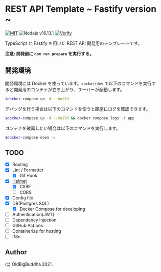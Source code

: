 # REST API Template ~ Fastify version ~

[![MIT](https://img.shields.io/badge/License-MIT-brightgreen)](./LICENSE)
![Nodejs v16.13.1](https://img.shields.io/badge/node-v16.13.1-green)
[![Verify](https://github.com/OldBigBuddha/fastify-rest-api-template/actions/workflows/verify.yaml/badge.svg)](https://github.com/OldBigBuddha/fastify-rest-api-template/actions/workflows/verify.yaml)

TypeScript と Fastify を用いた REST API 開発用のテンプレートです。

**注意: 開発前に `npm run prepare` を実行する。**

## 開発環境

開発環境には Docker を使っています。`docker/dev` で以下のコマンドを実行すると開発用のコンテナが立ち上がり、サーバーが起動します。

```sh
$docker-compose up -d --build
```

デバッグを行う場合は以下のコマンドを使うと即座にログを確認できます。

```sh
$docker-compose up -d --build && docker compose logs -f app
```

コンテナを破棄したい場合は以下のコマンドを実行します。

```sh
$docker-compose down -v
```

## TODO

- [x] Routing
- [x] Lint / Formatter
  - [x] Git Hook
- [x] [Helmet](https://github.com/fastify/fastify-helmet)
  - [x] CSRF
  - [ ] CORS
- [x] Config file
- [x] DB(Postgres SQL)
  - [x] Docker Compose for developing
- [ ] Authentication(JWT)
- [ ] Dependency Injection
- [ ] GitHub Actions
- [ ] Containerize for hosting
- [ ] i18n

## Author

(c) OldBigBuddha 2021.
